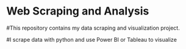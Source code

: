 # Web Scraping and Analysis

#This repository contains my data scraping and visualization project.

#I scrape data with python and use Power BI or Tableau to visualize
